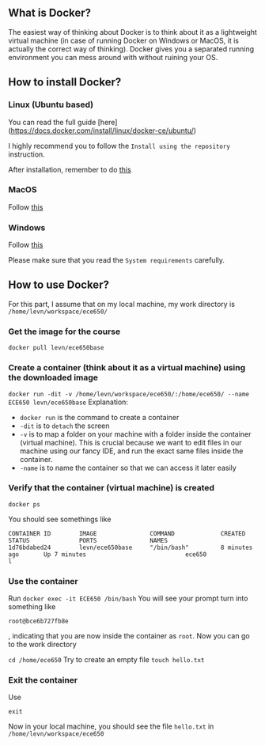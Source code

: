 ## What is Docker?
The easiest way of thinking about Docker is to think about it as a lightweight virtual machine 
(in case of running Docker on Windows or MacOS, it is actually the correct way of thinking). Docker gives you a separated running environment you can mess around with without ruining your OS.
## How to install Docker?
### Linux (Ubuntu based)
You can read the full guide [here] (https://docs.docker.com/install/linux/docker-ce/ubuntu/)

I highly recommend you to follow the `Install using the repository` instruction.

After installation, remember to do [this](https://docs.docker.com/install/linux/linux-postinstall/)
### MacOS
Follow [this](https://docs.docker.com/docker-for-mac/install/)
### Windows
Follow [this](https://docs.docker.com/docker-for-windows/install/)

Please make sure that you read the `System requirements` carefully.
## How to use Docker?
For this part, I assume that on my local machine, my work directory is 
`
/home/levn/workspace/ece650/
`
### Get the image for the course

`docker pull levn/ece650base`

### Create a container (think about it as a virtual machine) using the downloaded image

`docker run -dit -v /home/levn/workspace/ece650/:/home/ece650/ --name ECE650 levn/ece650base`
Explanation:
* `docker run` is the command to create a container
* `-dit` is to `detach` the screen
* `-v` is to map a folder on your machine with a folder inside the container (virtual machine). This is crucial because we want to edit files in our machine using our fancy IDE, and run the exact same files inside the container.
* `-name` is to name the container so that we can access it later easily

### Verify that the container (virtual machine) is created

`docker ps`

You should see somethings like

```
CONTAINER ID        IMAGE               COMMAND             CREATED             STATUS              PORTS               NAMES
1d76bdabed24        levn/ece650base     "/bin/bash"         8 minutes ago       Up 7 minutes                            ece650
l
```
### Use the container
Run
`
docker exec -it ECE650 /bin/bash
`
You will see your prompt turn into something like 

`root@bce6b727fb8e`

, indicating that you are now inside the container as `root`.
Now you can go to the work directory

`
cd /home/ece650
`
Try to create an empty file
`
touch hello.txt
`
### Exit the container
Use

`
exit
`

Now in your local machine, you should see the file `hello.txt` in `/home/levn/workspace/ece650`
